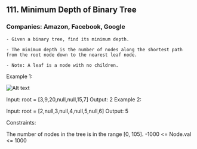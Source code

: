 ## 111. Minimum Depth of Binary Tree

### Companies: Amazon, Facebook, Google

    - Given a binary tree, find its minimum depth.

    - The minimum depth is the number of nodes along the shortest path from the root node down to the nearest leaf node.

    - Note: A leaf is a node with no children.

Example 1:

![Alt text](https://assets.leetcode.com/uploads/2020/10/12/ex_depth.jpg)

Input: root = [3,9,20,null,null,15,7]
Output: 2
Example 2:

Input: root = [2,null,3,null,4,null,5,null,6]
Output: 5

Constraints:

The number of nodes in the tree is in the range [0, 105].
-1000 <= Node.val <= 1000
